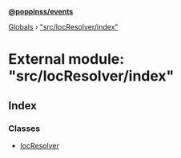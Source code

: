 **[@poppinss/events](../README.md)**

[Globals](../README.md) › ["src/IocResolver/index"](_src_iocresolver_index_.md)

# External module: "src/IocResolver/index"

## Index

### Classes

* [IocResolver](../classes/_src_iocresolver_index_.iocresolver.md)